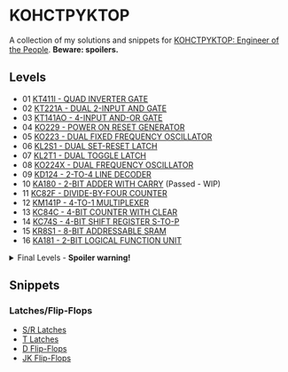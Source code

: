 # KOHCTPYKTOP

A collection of my solutions and snippets for [KOHCTPYKTOP: Engineer of the People](https://www.zachtronics.com/kohctpyktop-engineer-of-the-people/). **Beware: spoilers.**

## Levels

- 01 [KT411I - QUAD INVERTER GATE](./levels/01%20KT411I%20QUAD%20INVERTER%20GATE.md)
- 02 [KT221A - DUAL 2-INPUT AND GATE](./levels/02%20KT221A%20DUAL%202-INPUT%20AND%20GATE.md)
- 03 [KT141AO - 4-INPUT AND-OR GATE](./levels/03%20KT141AO%20-%204-INPUT%20AND-OR%20GATE.md)
- 04 [KO229 - POWER ON RESET GENERATOR](./levels/04%20KO229%20POWER%20ON%20RESET%20GENERATOR.md)
- 05 [KO223 - DUAL FIXED FREQUENCY OSCILLATOR](/levels/05%20KO223%20DUAL%20FIXED%20FREQUENCY%20OSCILLATOR.md)
- 06 [KL2S1 - DUAL SET-RESET LATCH](/levels/06%20KL2S1%20DUAL%20SET-RESET%20LATCH.md)
- 07 [KL2T1 - DUAL TOGGLE LATCH](/levels/07%20KL2T1%20DUAL%20TOGGLE%20LATCH.md)
- 08 [KO224X - DUAL FREQUENCY OSCILLATOR](/levels/08%20KO224X%20DUAL%20FREQUENCY%20OSCILLATOR.md)
- 09 [KD124 - 2-TO-4 LINE DECODER](/levels/09%20KD124%202-TO-4%20LINE%20DECODER.md)
- 10 [KA180 - 2-BIT ADDER WITH CARRY](/levels/10%20KA180%202-BIT%20ADDER%20WITH%20CARRY.md) (Passed - WIP)
- 11 [KC82F - DIVIDE-BY-FOUR COUNTER](/levels/11%20KC82F%20DIVIDE-BY-FOUR%20COUNTER.md)
- 12 [KM141P - 4-TO-1 MULTIPLEXER](/levels/12%20KM141P%204-TO-1%20MULTIPLEXER.md)
- 13 [KC84C - 4-BIT COUNTER WITH CLEAR](/levels/13%20KC84C%204-BIT%20COUNTER%20WITH%20CLEAR.md)
- 14 [KC74S - 4-BIT SHIFT REGISTER S-TO-P](/levels/14%20KC74S%204-BIT%20SHIFT%20REGISTER%20S-TO-P.md)
- 15 [KR8S1 - 8-BIT ADDRESSABLE SRAM](/levels/15%20KR8S1%208-BIT%20ADDRESSABLE%20SRAM.md)
- 16 [KA181 - 2-BIT LOGICAL FUNCTION UNIT](/levels/16%20KA181%202-BIT%20LOGICAL%20FUNCTION%20UNIT.md)

<details>
  <summary>Final Levels - <b>Spoiler warning!</b></summary>
  <ul>
    <li>
      17
      <!--a href="/levels/17%20X901%20RADIO%20MESSAGE%20STREAM%20DECODER.md"-->
        X901 - RADIO MESSAGE STREAM DECODER
      <!--/a-->
      - Not yet implemented
    </li>
    <li>
      18
      <!--a href="/levels/18%20X902%20GRENADE%20LAUNCHER%20AMMO%20COUNTER.md"-->
        X902 - GRENADE LAUNCHER AMMO COUNTER
      <!--/a-->
      - Not yet implemented
    </li>
    <li>
      19
      <!--a href="/levels/19%20X903%20GATLING%20CANNON%20FIRE%20CONTROLLER.md"-->
        X903 - GATLING CANNON FIRE CONTROLLER
      <!--/a-->
      - Not yet implemented
    </li>
  </ul>
</details>

## Snippets

### Latches/Flip-Flops
- [S/R Latches](/snippets/sr-latch.md)
- [T Latches](/snippets/t-latch.md)
- [D Flip-Flops](/snippets/d-flipflop.md)
- [JK Flip-Flops](/snippets/d-flipflop.md)